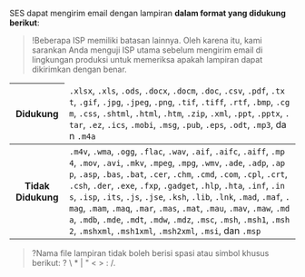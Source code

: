 SES dapat mengirim email dengan lampiran **dalam format yang didukung berikut**:
>!Beberapa ISP memiliki batasan lainnya. Oleh karena itu, kami sarankan Anda menguji ISP utama sebelum mengirim email di lingkungan produksi untuk memeriksa apakah lampiran dapat dikirimkan dengan benar.

<table>
<thead>
<tr>
<th>Didukung</th>
<td style="word-break: break-all"><code>.xlsx</code>, <code>.xls</code>, <code>.ods</code>, <code>.docx</code>, <code>.docm</code>, <code>.doc</code>, <code>.csv</code>, <code>.pdf</code>, <code>.txt</code>, <code>.gif</code>, <code>.jpg</code>, <code>.jpeg</code>, <code>.png</code>, <code>.tif</code>, <code>.tiff</code>, <code>.rtf</code>, <code>.bmp</code>, <code>.cgm</code>, <code>.css</code>, <code>.shtml</code>, <code>.html</code>, <code>.htm</code>, <code>.zip</code>, <code>.xml</code>, <code>.ppt</code>, <code>.pptx</code>, <code>.tar</code>, <code>.ez</code>, <code>.ics</code>, <code>.mobi</code>, <code>.msg</code>, <code>.pub</code>, <code>.eps</code>, <code>.odt</code>, <code>.mp3</code>, dan <code>.m4a
</code></td></tr>
</thead>
<tbody><tr>
<th>Tidak Didukung</th>
<td style="word-break: break-all"><code>.m4v</code>, <code>.wma</code>, <code>.ogg</code>, <code>.flac</code>, <code>.wav</code>, <code>.aif</code>, <code>.aifc</code>, <code>.aiff</code>, <code>.mp4</code>, <code>.mov</code>, <code>.avi</code>, <code>.mkv</code>, <code>.mpeg</code>, <code>.mpg</code>, <code>.wmv</code>, <code>.ade</code>, <code>.adp</code>, <code>.app</code>, <code>.asp</code>, <code>.bas</code>, <code>.bat</code>, <code>.cer</code>, <code>.chm</code>, <code>.cmd</code>, <code>.com</code>, <code>.cpl</code>, <code>.crt</code>, <code>.csh</code>, <code>.der</code>, <code>.exe</code>, <code>.fxp</code>, <code>.gadget</code>, <code>.hlp</code>, <code>.hta</code>, <code>.inf</code>, <code>.ins</code>, <code>.isp</code>, <code>.its</code>, <code>.js</code>, <code>.jse</code>, <code>.ksh</code>, <code>.lib</code>, <code>.lnk</code>, <code>.mad</code>, <code>.maf</code>, <code>.mag</code>, <code>.mam</code>, <code>.maq</code>, <code>.mar</code>, <code>.mas</code>, <code>.mat</code>, <code>.mau</code>, <code>.mav</code>, <code>.maw</code>, <code>.mda</code>, <code>.mdb</code>, <code>.mde</code>, <code>.mdt</code>, <code>.mdw</code>, <code>.mdz</code>, <code>.msc</code>, <code>.msh</code>, <code>.msh1</code>, <code>.msh2</code>, <code>.mshxml</code>, <code>.msh1xml</code>, <code>.msh2xml</code>, <code>.msi</code>, dan <code>.msp</code></td>
</tr>
</tbody></table>

>?Nama file lampiran tidak boleh berisi spasi atau simbol khusus berikut: ? \ * | " < > : /.

